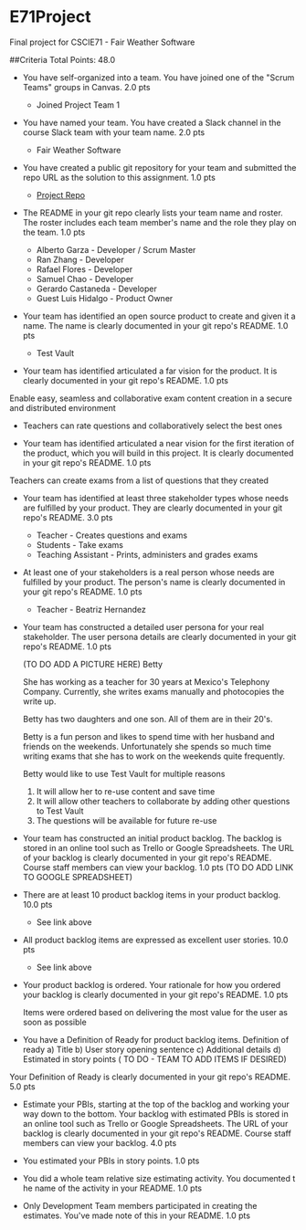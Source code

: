 # E71Project
Final project for CSCIE71 - Fair Weather Software

##Criteria Total Points: 48.0
* You have self-organized into a team. You have joined one of the "Scrum 
Teams" groups in Canvas. 2.0 pts
  * Joined Project Team 1

* You have named your team. You have created a Slack channel in the course 
Slack team with your team name. 2.0 pts
  * Fair Weather Software

* You have created a public git repository for your team and submitted 
the repo URL as the solution to this assignment. 1.0 pts
  * [Project Repo](https://github.com/gc-cloud/E71Project)
  

* The README in your git repo clearly lists your team name and roster. 
The roster includes each team member's name and the role they play on the team. 1.0 pts
   * Alberto Garza - Developer /  Scrum Master
   * Ran Zhang - Developer
   * Rafael Flores - Developer  
   * Samuel Chao - Developer
   * Gerardo Castaneda - Developer
   * Guest  Luis Hidalgo - Product Owner
   

* Your team has identified an open source product to create and given it
 a name. The name is clearly documented in your git repo's README. 1.0 pts
   * Test Vault

* Your team has identified articulated a far vision for the product. It 
is clearly documented in your git repo's README. 1.0 pts

Enable easy, seamless and collaborative exam content creation in a secure 
and distributed environment

   * Teachers can rate questions and collaboratively select the 
   best ones

* Your team has identified articulated a near vision for the first iteration 
of the product, which you will build in this project. It is clearly documented 
in your git repo's README. 1.0 pts

Teachers can create exams from a list of questions that they created 

* Your team has identified at least three stakeholder types whose needs 
are fulfilled by your product. They are clearly documented in your git 
repo's README. 3.0 pts
   * Teacher - Creates questions and exams
   * Students - Take exams
   * Teaching Assistant - Prints, administers and grades exams 
         
* At least one of your stakeholders is a real person whose needs 
are fulfilled by your product. The person's name is clearly documented 
in your git repo's README. 1.0 pts
   * Teacher - Beatriz Hernandez
   

* Your team has constructed a detailed user persona for your real 
stakeholder. The user persona details are clearly documented in your git 
repo's README. 1.0 pts
 
  (TO DO ADD A PICTURE HERE)
  Betty
  
  She has working as a teacher for 30 years at Mexico's Telephony 
  Company.  Currently, she  writes exams manually and photocopies
  the write up.  
  
  Betty has two daughters and one son.  All of them are in their 
  20's.

  Betty is a fun person and likes to spend time with her husband and 
  friends on the weekends. Unfortunately she spends so much time writing
  exams that she has to work on the weekends quite frequently.
  
  Betty would like to use Test Vault for multiple reasons
  1. It will allow her to re-use content and save time
  2. It will allow other teachers to collaborate by adding other
  questions to Test Vault
  3. The questions will be available for future re-use
  
* Your team has constructed an initial product backlog. The backlog
 is stored in an online tool such as Trello or Google Spreadsheets. 
 The URL of your backlog is clearly documented in your git repo's 
 README. Course staff members can view your backlog. 1.0 pts
 (TO DO ADD LINK TO GOOGLE SPREADSHEET)

* There are at least 10 product backlog items in your product 
backlog. 10.0 pts
  * See link above 

* All product backlog items are expressed as excellent user stories.
 10.0 pts
  * See link above
  
* Your product backlog is ordered. Your rationale for how you 
ordered your backlog is clearly documented in your git repo's README. 
1.0 pts
  
  Items were ordered based on delivering the most value for the 
  user as soon as possible
    

* You have a Definition of Ready for product backlog items. 
Definition of ready 
a) Title
b) User story opening sentence
c) Additional details
d) Estimated in story points
( TO DO - TEAM TO ADD ITEMS IF DESIRED)

Your Definition of Ready is clearly documented in your git repo's README. 5.0 pts

* Estimate your PBIs, starting at the top of the backlog and working your 
way down to the bottom. Your backlog with estimated PBIs is stored in an 
online tool such as Trello or Google Spreadsheets. The URL of your backlog 
is clearly documented in your git repo's README. Course staff members can 
view your backlog. 4.0 pts


* You estimated your PBIs in story points. 1.0 pts

* You did a whole team relative size estimating activity. You documented t
he name of the activity in your README. 1.0 pts

* Only Development Team members participated in creating the estimates. 
You've made note of this in your README. 1.0 pts
